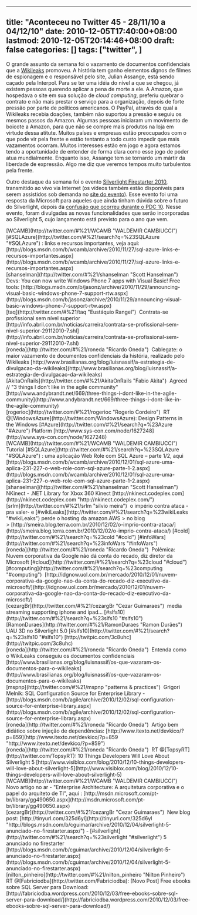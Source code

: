 
---
title: "Aconteceu no Twitter 45 - 28/11/10 a 04/12/10"
date: 2010-12-05T17:40:00+08:00
lastmod: 2010-12-05T20:14:46+08:00
draft: false
categories: []
tags: ["twitter", ]
---


O grande assunto da semana foi o vazamento de documentos confidenciais que a [Wikileaks](http://wikileaks.org/) promoveu. A história tem ganho elementos dignos de filmes de espionagem e o responsável pelo site, Julian Assange, está sendo caçado pela Interpol. Para se ter uma idéia do nível a que se chegou, já existem pessoas querendo aplicar a pena de morte a ele. A Amazon, que hospedava o site em sua solução de *cloud computing*, preferiu quebrar o contrato e não mais prestar o serviço para a organização, depois de forte pressão por parte de políticos americanos. O PayPal, através do qual a Wikileaks recebia doações, também não suportou a pressão e seguiu os mesmos passos da Amazon. Algumas pessoas iniciaram um movimento de boicote a Amazon, para que não se compre mais produtos na loja em virtude dessa atitute. Muitos países e empresas estão preocupados com o que pode vir pela frente e estão tentanto a todo custo impedir que mais vazamentos ocorram. Muitos interesses estão em jogo e agora estamos tendo a oportunidade de entender de forma clara como esse jogo de poder atua mundialmente. Enquanto isso, Assange tem se tornardo um mártir da liberdade de expressão. Algo me diz que veremos tempos muito turbulentos pela frente.

Outro destaque da semana foi o evento [Silverlight Firestarter 2010](http://www.silverlight.net/news/events/firestarter/), transmitido ao vivo via Internet (os vídeos também estão disponíveis para serem assistidos sob demanda no [site do evento](http://www.silverlight.net/news/events/firestarter/)). Esse evento foi uma resposta da Microsoft para aqueles que ainda tinham dúvida sobre o futuro do Silverlight, depois da [confusão que ocorreu durante o PDC 10](/blog/post/2010/11/02/Divagacoes-sobre-Silverlight-e-HTML-5.aspx "Divagações sobre Silverlight e HTML 5"). Nesse evento, foram divulgadas as novas funcionalidades que serão incorporadas ao Silverlight 5, cujo lançamento está previsto para o ano que vem.


<div class="tweet-row"><span class="tweet-user-name">[WCAMB](http://twitter.com/#%21/WCAMB "WALDEMIR CAMBIUCCI")  </span>[#SQLAzure](http://twitter.com/#%21/search?q=%23SQLAzure "#SQLAzure") : links e recursos importantes, veja aqui: [http://blogs.msdn.com/b/wcamb/archive/2010/11/27/sql-azure-links-e-recursos-importantes.aspx](http://blogs.msdn.com/b/wcamb/archive/2010/11/27/sql-azure-links-e-recursos-importantes.aspx)  


<div class="tweet-row"><span class="tweet-user-name">[shanselman](http://twitter.com/#%21/shanselman "Scott Hanselman")  </span>Devs: You can now write Windows Phone 7 apps with Visual Basic! Free tools: [http://blogs.msdn.com/b/jasonz/archive/2010/11/29/announcing-visual-basic-windows-phone-7-support-rtw.aspx](http://blogs.msdn.com/b/jasonz/archive/2010/11/29/announcing-visual-basic-windows-phone-7-support-rtw.aspx)  


<div class="tweet-row"><span class="tweet-user-name">[taq](http://twitter.com/#%21/taq "Eustáquio Rangel")  </span>Contrata-se profissional sem nível superior [http://info.abril.com.br/noticias/carreira/contrata-se-profissional-sem-nivel-superior-29112010-7.shl](http://info.abril.com.br/noticias/carreira/contrata-se-profissional-sem-nivel-superior-29112010-7.shl)  


<div class="tweet-row"><span class="tweet-user-name">[roneda](http://twitter.com/#%21/roneda "Ricardo Oneda")  </span>Cablegate: o maior vazamento de documentos confidenciais da história, realizado pelo Wikileaks [http://www.brasilianas.org/blog/luisnassif/a-estrategia-de-divulgacao-da-wikileaks](http://www.brasilianas.org/blog/luisnassif/a-estrategia-de-divulgacao-da-wikileaks)  


<div class="tweet-row"><span class="tweet-user-name">[AkitaOnRails](http://twitter.com/#%21/AkitaOnRails "Fabio Akita")  </span>Agreed // "3 things I don't like in the agile community" [http://www.andybrandt.net/669/three-things-i-dont-like-in-the-agile-community](http://www.andybrandt.net/669/three-things-i-dont-like-in-the-agile-community)  


<div class="tweet-row"><span class="tweet-user-name">[rogerioc](http://twitter.com/#%21/rogerioc "Rogerio Cordeiro")  </span>RT @[WindowsAzure](http://twitter.com/WindowsAzure): Design Patterns in the Windows [#Azure](http://twitter.com/#%21/search?q=%23Azure "#Azure") Platform [http://www.sys-con.com/node/1627248](http://www.sys-con.com/node/1627248)  


<div class="tweet-row"><span class="tweet-user-name">[WCAMB](http://twitter.com/#%21/WCAMB "WALDEMIR CAMBIUCCI")  </span>Tutorial [#SQLAzure](http://twitter.com/#%21/search?q=%23SQLAzure "#SQLAzure") : uma aplicação Web Role com SQL Azure – parte 1/2, aqui   
[http://blogs.msdn.com/b/wcamb/archive/2010/12/01/sql-azure-uma-aplica-231-227-o-web-role-com-sql-azure-parte-1-2.aspx](http://blogs.msdn.com/b/wcamb/archive/2010/12/01/sql-azure-uma-aplica-231-227-o-web-role-com-sql-azure-parte-1-2.aspx)  


<div class="tweet-row"><span class="tweet-user-name">[shanselman](http://twitter.com/#%21/shanselman "Scott Hanselman")  </span>NKinect - .NET Library for Xbox 360 Kinect [http://nkinect.codeplex.com](http://nkinect.codeplex.com "http://nkinect.codeplex.com/")  


<div class="tweet-row"><span class="tweet-user-name">[srlm](http://twitter.com/#%21/srlm "silvio meira")  </span>o império contra ataca -pra valer- e [#wikiLeaks](http://twitter.com/#%21/search?q=%23wikiLeaks "#wikiLeaks") perde o hosting da amazon.AWS > no blog > [http://smeira.blog.terra.com.br/2010/12/02/o-imprio-contra-ataca/](http://smeira.blog.terra.com.br/2010/12/02/o-imprio-contra-ataca/) [#cold](http://twitter.com/#%21/search?q=%23cold "#cold") [#infoWars](http://twitter.com/#%21/search?q=%23infoWars "#infoWars")  


<div class="tweet-row"><span class="tweet-user-name">[roneda](http://twitter.com/#%21/roneda "Ricardo Oneda")  </span>Polêmica: Nuvem corporativa da Google não dá conta do recado, diz diretor da Microsoft [#cloud](http://twitter.com/#%21/search?q=%23cloud "#cloud") [#computing](http://twitter.com/#%21/search?q=%23computing "#computing")   
[http://idgnow.uol.com.br/mercado/2010/12/01/nuvem-corporativa-da-google-nao-da-conta-do-recado-diz-executivo-da-microsoft/](http://idgnow.uol.com.br/mercado/2010/12/01/nuvem-corporativa-da-google-nao-da-conta-do-recado-diz-executivo-da-microsoft/)  


<div class="tweet-row"><span class="tweet-user-name">[cezargBr](http://twitter.com/#%21/cezargBr "Cezar Guimaraes")  </span>media streaming supporting iphone and ipad... [#slfs10](http://twitter.com/#%21/search?q=%23slfs10 "#slfs10")  


<div class="tweet-row"><span class="tweet-user-name">[RamonDuraes](http://twitter.com/#%21/RamonDuraes "Ramon Durães")  </span>UAU 3D no Silverlight 5.0 [#slfs10](http://twitter.com/#%21/search?q=%23slfs10 "#slfs10") [http://twitpic.com/3c8uhc](http://twitpic.com/3c8uhc)  


<div class="tweet-row"><span class="tweet-user-name">[roneda](http://twitter.com/#%21/roneda "Ricardo Oneda")  </span>Entenda como o WikiLeaks conseguiu os documentos confidenciais [http://www.brasilianas.org/blog/luisnassif/os-que-vazaram-os-documentos-para-o-wikileaks](http://www.brasilianas.org/blog/luisnassif/os-que-vazaram-os-documentos-para-o-wikileaks)  


<div class="tweet-row"><span class="tweet-user-name">[mspnp](http://twitter.com/#%21/mspnp "patterns & practices")  </span>Grigori Melnik: SQL Configuration Source for Enterprise Library - [http://blogs.msdn.com/b/agile/archive/2010/12/02/sql-configuration-source-for-enterprise-library.aspx](http://blogs.msdn.com/b/agile/archive/2010/12/02/sql-configuration-source-for-enterprise-library.aspx)  


<div class="tweet-row"><span class="tweet-user-name">[roneda](http://twitter.com/#%21/roneda "Ricardo Oneda")  </span>Artigo bem didático sobre injeção de dependências: [http://www.itexto.net/devkico/?p=859](http://www.itexto.net/devkico/?p=859 "http://www.itexto.net/devkico/?p=859")  


<div class="tweet-row"><span class="tweet-user-name">[roneda](http://twitter.com/#%21/roneda "Ricardo Oneda")  </span>RT @[TopsyRT](http://twitter.com/TopsyRT): 10 Things Developers Will Love About Silverlight 5 [http://www.visiblox.com/blog/2010/12/10-things-developers-will-love-about-silverlight-5](http://www.visiblox.com/blog/2010/12/10-things-developers-will-love-about-silverlight-5)  


<div class="tweet-row"><span class="tweet-user-name">[WCAMB](http://twitter.com/#%21/WCAMB "WALDEMIR CAMBIUCCI")  </span>Novo artigo no ar - "Enterprise Architecture: A arquitetura corporativa e o papel do arquiteto de TI", aqui : [http://msdn.microsoft.com/pt-br/library/gg490650.aspx](http://msdn.microsoft.com/pt-br/library/gg490650.aspx)  


<div class="tweet-row"><span class="tweet-user-name">[cezargBr](http://twitter.com/#%21/cezargBr "Cezar Guimaraes")  </span>New blog post: [http://tinyurl.com/325d6yl](http://tinyurl.com/325d6yl "http://blogs.msdn.com/b/cguimar/archive/2010/12/04/silverlight-5-anunciado-no-firestarter.aspx/") - [#silverlight](http://twitter.com/#%21/search?q=%23silverlight "#silverlight") 5 anunciado no firestarter [http://blogs.msdn.com/b/cguimar/archive/2010/12/04/silverlight-5-anunciado-no-firestarter.aspx](http://blogs.msdn.com/b/cguimar/archive/2010/12/04/silverlight-5-anunciado-no-firestarter.aspx)  


<div class="tweet-row"><span class="tweet-user-name">[nilton_pinheiro](http://twitter.com/#%21/nilton_pinheiro "Nilton Pinheiro")  </span>RT @[Fabriciodba](http://twitter.com/Fabriciodba): [Novo Post] Free ebooks sobre SQL Server para Download: [http://fabriciodba.wordpress.com/2010/12/03/free-ebooks-sobre-sql-server-para-download/](http://fabriciodba.wordpress.com/2010/12/03/free-ebooks-sobre-sql-server-para-download/)  

</div>
</div>
</div>
</div>
</div>
</div>
</div>
</div>
</div>
</div>
</div>
</div>
</div>
</div>
</div>
</div>
</div>
</div>
</div>

